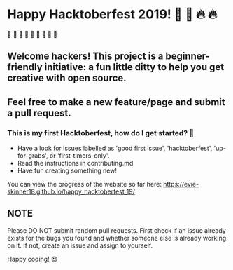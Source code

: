 # Happy Hacktoberfest 2019! :jack_o_lantern: :ghost: :fire: :fire:

:stars: :stars: :stars: :stars: :stars: :stars: :stars: :stars: :stars:
## Welcome hackers! This project is a beginner-friendly initiative: a fun little ditty to help you get creative with open source.
## Feel free to make a new feature/page and submit a pull request.

### This is my first Hacktoberfest, how do I get started?  :rocket:

- Have a look for issues labelled as 'good first issue', 'hacktoberfest', 'up-for-grabs', or 'first-timers-only'.
- Read the instructions in contributing.md
- Have fun creating something new!

You can view the progress of the website so far here: https://evie-skinner18.github.io/happy_hacktoberfest_19/

## NOTE ##
Please DO NOT submit random pull requests. First check if an issue already exists for the bugs you found and whether someone else is already working on it. If not, create an issue and assign to yourself.

Happy coding!
:heart_eyes:
